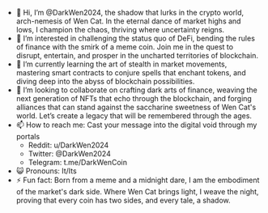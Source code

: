- 👋 Hi, I’m @DarkWen2024, the shadow that lurks in the crypto world, arch-nemesis of Wen Cat. In the eternal dance of market highs and lows, I champion the chaos, thriving where uncertainty reigns.
- 👀 I’m interested in challenging the status quo of DeFi, bending the rules of finance with the smirk of a meme coin. Join me in the quest to disrupt, entertain, and prosper in the uncharted territories of blockchain.
- 🌱 I’m currently learning the art of stealth in market movements, mastering smart contracts to conjure spells that enchant tokens, and diving deep into the abyss of blockchain possibilities.
- 💞️ I’m looking to collaborate on crafting dark arts of finance, weaving the next generation of NFTs that echo through the blockchain, and forging alliances that can stand against the saccharine sweetness of Wen Cat's world. Let’s create a legacy that will be remembered through the ages.
- 📫 How to reach me: Cast your message into the digital void through my portals
  - Reddit: u/DarkWen2024
  - Twitter: @DarkWen2024
  - Telegram: t.me/DarkWenCoin
- 😺 Pronouns: It/Its
- ⚡ Fun fact: Born from a meme and a midnight dare, I am the embodiment of the market's dark side. Where Wen Cat brings light, I weave the night, proving that every coin has two sides, and every tale, a shadow.

<!---
DarkWen2024/DarkWen2024 is a ✨ special ✨ repository because its `README.md` (this file) appears on your GitHub profile.
You can click the Preview link to take a look at your changes.
--->
